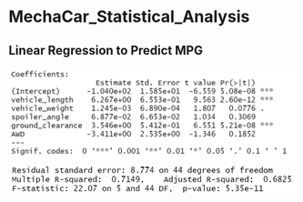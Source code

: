 # MechaCar_Statistical_Analysis
## Linear Regression to Predict MPG
![alt text](https://github.com/specialcanadian/MechaCar_Statistical_Analysis/blob/main/Images/Lin_Reg_Results.png?raw=true)
![alt text](https://github.com/specialcanadian/MechaCar_Statistical_Analysis/blob/main/Images/P_value.png?raw=true)
